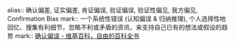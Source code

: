 alias:: 确认偏差, 证实偏差, 肯证偏误, 验证偏误, 验证性偏见, 我方偏见, Confirmation Bias
mark:: 一个系统性错误 (认知偏误 & 归纳推理), 个人选择性地回忆、搜集有利细节，忽略不利或矛盾的资讯，来支持自己已有的想法或假设的趋势
mark:: [确认偏误 - 维基百科，自由的百科全书](https://zh.wikipedia.org/wiki/%E7%A2%BA%E8%AA%8D%E5%81%8F%E8%AA%A4)
